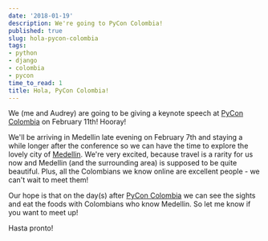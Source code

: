 ```yaml
---
date: '2018-01-19'
description: We're going to PyCon Colombia!
published: true
slug: hola-pycon-colombia
tags:
- python
- django
- colombia
- pycon
time_to_read: 1
title: Hola, PyCon Colombia!
---
```


We (me and Audrey) are going to be giving a keynote speech at [PyCon
Colombia](https://www.pycon.co/) on February 11th! Hooray!

<div class="ui embed" data-source="youtube" data-id="AS3nCSkdxFM"></div>

We'll be arriving in Medellin late evening on February 7th and staying
a while longer after the conference so we can have the time to explore
the lovely city of
[Medellin](https://en.wikipedia.org/wiki/Medell%C3%ADn). We're very
excited, because travel is a rarity for us now and Medellin (and the
surrounding area) is supposed to be quite beautiful. Plus, all the
Colombians we know online are excellent people - we can't wait to meet
them!

Our hope is that on the day(s) after [PyCon
Colombia](https://www.pycon.co/) we can see the sights and eat the foods
with Colombians who know Medellin. So let me know if you want to meet
up!

Hasta pronto!
